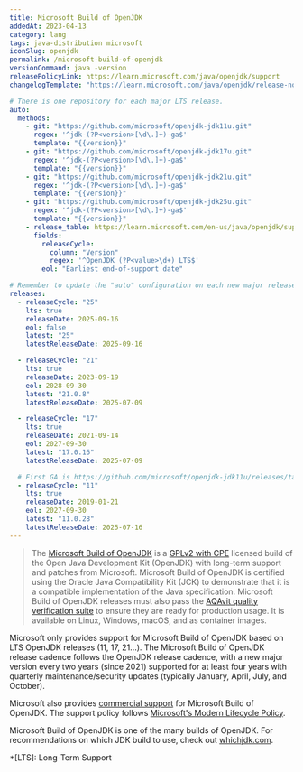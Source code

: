 ```yaml
---
title: Microsoft Build of OpenJDK
addedAt: 2023-04-13
category: lang
tags: java-distribution microsoft
iconSlug: openjdk
permalink: /microsoft-build-of-openjdk
versionCommand: java -version
releasePolicyLink: https://learn.microsoft.com/java/openjdk/support
changelogTemplate: "https://learn.microsoft.com/java/openjdk/release-notes#openjdk-{{'__RELEASE_CYCLE__'|replace:'.',''}}"

# There is one repository for each major LTS release.
auto:
  methods:
    - git: "https://github.com/microsoft/openjdk-jdk11u.git"
      regex: '^jdk-(?P<version>[\d\.]+)-ga$'
      template: "{{version}}"
    - git: "https://github.com/microsoft/openjdk-jdk17u.git"
      regex: '^jdk-(?P<version>[\d\.]+)-ga$'
      template: "{{version}}"
    - git: "https://github.com/microsoft/openjdk-jdk21u.git"
      regex: '^jdk-(?P<version>[\d\.]+)-ga$'
      template: "{{version}}"
    - git: "https://github.com/microsoft/openjdk-jdk25u.git"
      regex: '^jdk-(?P<version>[\d\.]+)-ga$'
      template: "{{version}}"
    - release_table: https://learn.microsoft.com/en-us/java/openjdk/support#release-and-servicing-roadmap
      fields:
        releaseCycle:
          column: "Version"
          regex: '^OpenJDK (?P<value>\d+) LTS$'
        eol: "Earliest end-of-support date"

# Remember to update the "auto" configuration on each new major release.
releases:
  - releaseCycle: "25"
    lts: true
    releaseDate: 2025-09-16
    eol: false
    latest: "25"
    latestReleaseDate: 2025-09-16

  - releaseCycle: "21"
    lts: true
    releaseDate: 2023-09-19
    eol: 2028-09-30
    latest: "21.0.8"
    latestReleaseDate: 2025-07-09

  - releaseCycle: "17"
    lts: true
    releaseDate: 2021-09-14
    eol: 2027-09-30
    latest: "17.0.16"
    latestReleaseDate: 2025-07-09

  # First GA is https://github.com/microsoft/openjdk-jdk11u/releases/tag/jdk-11.0.2-ga
  - releaseCycle: "11"
    lts: true
    releaseDate: 2019-01-21
    eol: 2027-09-30
    latest: "11.0.28"
    latestReleaseDate: 2025-07-16
---
```


> The [Microsoft Build of OpenJDK](https://learn.microsoft.com/java/openjdk/) is a [GPLv2 with CPE](https://openjdk.org/legal/gplv2+ce.html)
> licensed build of the Open Java Development Kit (OpenJDK) with long-term support and patches from
> Microsoft. Microsoft Build of OpenJDK is certified using the Oracle Java Compatibility Kit (JCK)
> to demonstrate that it is a compatible implementation of the Java specification. Microsoft Build
> of OpenJDK releases must also pass the [AQAvit quality verification suite](https://adoptium.net/aqavit/)
> to ensure they are ready for production usage. It is available on Linux, Windows, macOS, and as
> container images.

Microsoft only provides support for Microsoft Build of OpenJDK based on LTS OpenJDK releases (11, 17,
21...). The Microsoft Build of OpenJDK release cadence follows the OpenJDK release cadence, with a
new major version every two years (since 2021) supported for at least four years with quarterly
maintenance/security updates (typically January, April, July, and October).

Microsoft also provides [commercial support](https://learn.microsoft.com/java/openjdk/support#commercial-support)
for Microsoft Build of OpenJDK. The support policy follows [Microsoft's Modern Lifecycle
Policy](https://learn.microsoft.com/lifecycle/policies/modern).

Microsoft Build of OpenJDK is one of the many builds of OpenJDK. For recommendations on which JDK
build to use, check out [whichjdk.com](https://whichjdk.com/#microsoft-build-of-openjdk).

*[LTS]: Long-Term Support
